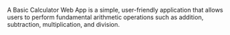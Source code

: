 A Basic Calculator Web App is a simple, user-friendly application that allows users to perform fundamental arithmetic operations such as addition, subtraction, multiplication, and division.
